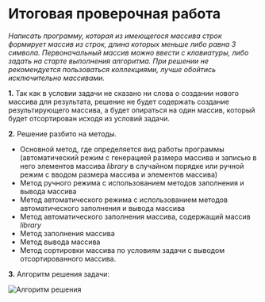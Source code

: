 # **Итоговая проверочная работа** #

*Написать программу, которая из имеющегося массива строк формирует массив из строк, длина которых меньше либо равна 3 символа.
Первоначальный массив можно ввести с клавиатуры, либо задать на старте выполнения алгоритма.
При решении не рекомендуется пользоваться коллекциями, лучше обойтись исключительно массивами.*

**1.** Так как в условии задачи не сказано ни слова о создании нового массива для результата, решение не будет содержать создание результирующего массива, а будет опираться на один массив, который будет отсортирован исходя из условий задачи.

**2.** Решение разбито на методы.
- Основной метод, где определяется вид работы программы (автоматический режим с генерацией размера массива и записью в него элементов массива _library_ в случайном порядке или ручной режим с вводом размера массива и элементов массива)
- Метод ручного режима с использованием методов заполнения и вывода массива
- Метод автоматического режима с использованием методов автоматического заполнения и вывода массива
- Метод автоматического заполнения массива, содержащий массив _library_
- Метод заполнения массива
- Метод вывода массива
- Метод сортировки массива по условиям задачи с выводом отсортированного массива.

**3.** Алгоритм решения задачи:

<image src="./FinalTeskWorkDiagram.jpg" alt="Алгоритм решения">
